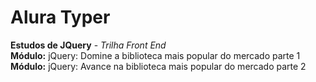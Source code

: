 # Alura Typer

**Estudos de JQuery** - *Trilha Front End*<br>
**Módulo:** jQuery: Domine a biblioteca mais popular do mercado parte 1 <br>
**Módulo:** jQuery: Avance na biblioteca mais popular do mercado parte 2
 
